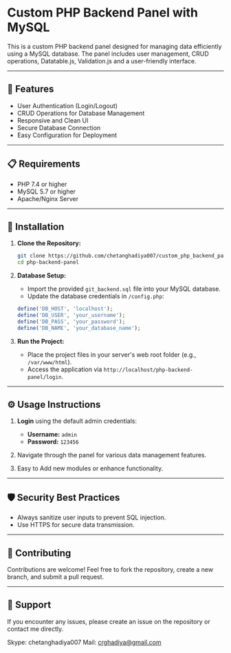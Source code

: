 # Custom PHP Backend Panel with MySQL

This is a custom PHP backend panel designed for managing data efficiently using a MySQL database. The panel includes user management, CRUD operations, Datatable.js, Validation.js and a user-friendly interface.

---

## 🚀 Features
- User Authentication (Login/Logout)
- CRUD Operations for Database Management
- Responsive and Clean UI
- Secure Database Connection
- Easy Configuration for Deployment

---

## 📋 Requirements
- PHP 7.4 or higher
- MySQL 5.7 or higher
- Apache/Nginx Server

---

## 🔧 Installation

1. **Clone the Repository:**
   ```bash
   git clone https://github.com/chetanghadiya007/custom_php_backend_panel.git
   cd php-backend-panel
   ```

2. **Database Setup:**
   - Import the provided `git_backend.sql` file into your MySQL database.
   - Update the database credentials in `/config.php`:

   ```php
   define('DB_HOST', 'localhost');
   define('DB_USER', 'your_username');
   define('DB_PASS', 'your_password');
   define('DB_NAME', 'your_database_name');
   ```

3. **Run the Project:**
   - Place the project files in your server's web root folder (e.g., `/var/www/html`).
   - Access the application via `http://localhost/php-backend-panel/login`.

---

## ⚙️ Usage Instructions
1. **Login** using the default admin credentials:
   - **Username:** `admin`
   - **Password:** `123456`

2. Navigate through the panel for various data management features.

3. Easy to Add new modules or enhance functionality.

---

## 🛡️ Security Best Practices
- Always sanitize user inputs to prevent SQL injection.
- Use HTTPS for secure data transmission.

---

## 🤝 Contributing
Contributions are welcome! Feel free to fork the repository, create a new branch, and submit a pull request.

---

## 📧 Support
If you encounter any issues, please create an issue on the repository or contact me directly.

Skype: chetanghadiya007
Mail: crghadiya@gmail.com

